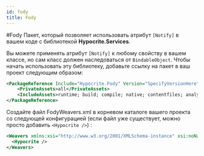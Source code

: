 ```yaml
---
id: fody
title: Fody
---
```


#Fody
Пакет, который позволяет использовать атрибут ```[Notify]``` в вашем коде с библиотекой **Hypocrite.Services**.

Вы можете применять атрибут ```[Notify]``` к любому свойству в вашем классе, но сам класс должен наследоваться от ```BindableObject```.
Чтобы начать использовать эту библиотеку, добавьте ссылку на пакет в ваш проект следующим образом:

```xml
<PackageReference Include="Hypocrite.Fody" Version="SpecifyVersionHere">  
    <PrivateAssets>all</PrivateAssets>  
    <IncludeAssets>runtime; build; compile; native; contentfiles; analyzers; buildtransitive</IncludeAssets>  
</PackageReference>  
```
Создайте файл FodyWeavers.xml в корневом каталоге вашего проекта со следующей конфигурацией (если файл уже существует, можно просто добавить ```<Hypocrite />```) :

```xml
<Weavers xmlns:xsi="http://www.w3.org/2001/XMLSchema-instance" xsi:noNamespaceSchemaLocation="FodyWeavers.xsd">  
  <Hypocrite />  
</Weavers>  
```